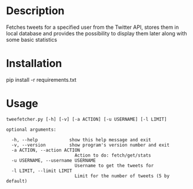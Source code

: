 # Description
Fetches tweets for a specified user from the Twitter API, stores them in local
database and provides the possibility to display them later along with some
basic statistics

# Installation
pip install -r requirements.txt

# Usage
```shellscript
tweefetcher.py [-h] [-v] [-a ACTION] [-u USERNAME] [-l LIMIT]

optional arguments:

  -h, --help            show this help message and exit
  -v, --version         show program's version number and exit
  -a ACTION, --action ACTION
                          Action to do: fetch/get/stats
  -u USERNAME, --username USERNAME
                          Username to get the tweets for
  -l LIMIT, --limit LIMIT
                          Limit for the number of tweets (5 by default)
```
